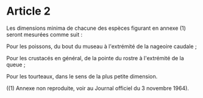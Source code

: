 # Article 2

Les dimensions minima de chacune des espèces figurant en annexe (1) seront mesurées comme suit :

Pour les poissons, du bout du museau à l'extrémité de la nageoire caudale ;

Pour les crustacés en général, de la pointe du rostre à l'extrémité de la queue ;

Pour les tourteaux, dans le sens de la plus petite dimension.

((1) Annexe non reproduite, voir au Journal officiel du 3 novembre 1964).
